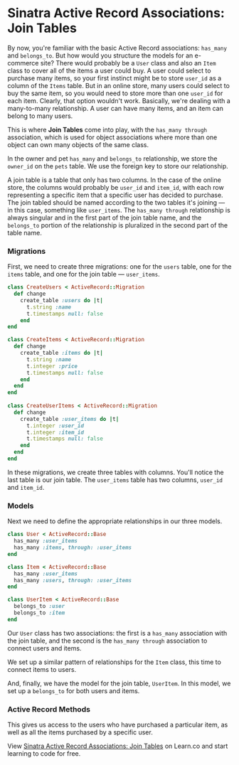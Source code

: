 # Sinatra Active Record Associations: Join Tables

By now, you're familiar with the basic Active Record associations: `has_many` and `belongs_to`. But how would you structure the models for an e-commerce site? There would probably be a `User` class and also an `Item` class to cover all of the items a user could buy. A user could select to purchase many items, so your first instinct might be to store `user_id` as a column of the `Items` table. But in an online store, many users could select to buy the same item, so you would need to store more than one `user_id` for each item. Clearly, that option wouldn't work. Basically, we're dealing with a many-to-many relationship. A user can have many items, and an item can belong to many users.

This is where **Join Tables** come into play, with the `has_many through` association, which is used for object associations where more than one object can own many objects of the same class.

In the owner and pet `has_many` and `belongs_to` relationship, we store the `owner_id` on the `pets` table. We use the foreign key to store our relationship.

A join table is a table that only has two columns. In the case of the online store, the columns would probably be `user_id` and `item_id`, with each row representing a specific item that a specific user has decided to purchase. The join tabled should be named according to the two tables it's joining –– in this case, something like `user_items`. The `has_many through` relationship is always singular and in the first part of the join table name, and the `belongs_to` portion of the relationship is pluralized in the second part of the table name.

### Migrations

First, we need to create three migrations: one for the `users` table, one for the `items` table, and one for the join table –– `user_items`.

```ruby
class CreateUsers < ActiveRecord::Migration
  def change
    create_table :users do |t|
      t.string :name
      t.timestamps null: false
    end
end

class CreateItems < ActiveRecord::Migration
  def change
    create_table :items do |t|
      t.string :name
      t.integer :price
      t.timestamps null: false
    end
  end
end
 
class CreateUserItems < ActiveRecord::Migration
  def change 
    create_table :user_items do |t|
      t.integer :user_id
      t.integer :item_id
      t.timestamps null: false
    end
  end
end
```

In these migrations, we create three tables with columns. You'll notice the last table is our join table. The `user_items` table has two columns, `user_id` and `item_id`.

### Models

Next we need to define the appropriate relationships in our three models.

```ruby
class User < ActiveRecord::Base
  has_many :user_items
  has_many :items, through: :user_items
end

class Item < ActiveRecord::Base
  has_many :user_items
  has_many :users, through: :user_items
end

class UserItem < ActiveRecord::Base 
  belongs_to :user
  belongs_to :item
end
```

Our `User` class has two associations: the first is a `has_many` association with the join table, and the second is the `has_many through` association to connect users and items.

We set up a similar pattern of relationships for the `Item` class, this time to connect items to users.

And, finally, we have the model for the join table, `UserItem`. In this model, we set up a `belongs_to` for both users and items.

### Active Record Methods

This gives us access to the users who have purchased a particular item, as well as all the items purchased by a specific user.

<p data-visibility='hidden'>View <a href='https://learn.co/lessons/sinatra-activerecord-associations-join-tables' title='Sinatra Active Record Associations: Join Tables'>Sinatra Active Record Associations: Join Tables</a> on Learn.co and start learning to code for free.</p>
